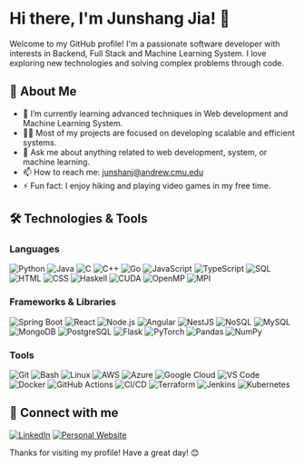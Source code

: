 # Hi there, I'm Junshang Jia! 👋

Welcome to my GitHub profile! I'm a passionate software developer with interests in Backend, Full Stack and Machine Learning System. I love exploring new technologies and solving complex problems through code.

## 🚀 About Me

- 🌱 I’m currently learning advanced techniques in Web development and Machine Learning System.
- 👨‍💻 Most of my projects are focused on developing scalable and efficient systems.
- 💬 Ask me about anything related to web development, system, or machine learning.
- 📫 How to reach me: [junshanj@andrew.cmu.edu](mailto:junshanj@andrew.cmu.edu)
- ⚡ Fun fact: I enjoy hiking and playing video games in my free time.

## 🛠️ Technologies & Tools

### Languages
![Python](https://img.shields.io/badge/-Python-3776AB?style=flat&logo=python&logoColor=white)
![Java](https://img.shields.io/badge/-Java-007396?style=flat&logo=java&logoColor=white)
![C](https://img.shields.io/badge/-C-A8B9CC?style=flat&logo=c&logoColor=white)
![C++](https://img.shields.io/badge/-C++-00599C?style=flat&logo=c%2B%2B&logoColor=white)
![Go](https://img.shields.io/badge/-Go-00ADD8?style=flat&logo=go&logoColor=white)
![JavaScript](https://img.shields.io/badge/-JavaScript-F7DF1E?style=flat&logo=javascript&logoColor=black)
![TypeScript](https://img.shields.io/badge/-TypeScript-3178C6?style=flat&logo=typescript&logoColor=white)
![SQL](https://img.shields.io/badge/-SQL-4479A1?style=flat&logo=sql&logoColor=white)
![HTML](https://img.shields.io/badge/-HTML5-E34F26?style=flat&logo=html5&logoColor=white)
![CSS](https://img.shields.io/badge/-CSS3-1572B6?style=flat&logo=css3&logoColor=white)
![Haskell](https://img.shields.io/badge/-Haskell-5D4F85?style=flat&logo=haskell&logoColor=white)
![CUDA](https://img.shields.io/badge/-CUDA-76B900?style=flat&logo=nvidia&logoColor=white)
![OpenMP](https://img.shields.io/badge/-OpenMP-CP6200?style=flat&logo=openmp&logoColor=white)
![MPI](https://img.shields.io/badge/-MPI-0033A0?style=flat&logo=mpi&logoColor=white)


### Frameworks & Libraries
![Spring Boot](https://img.shields.io/badge/-Spring%20Boot-6DB33F?style=flat&logo=spring-boot&logoColor=white)
![React](https://img.shields.io/badge/-React-61DAFB?style=flat&logo=react&logoColor=black)
![Node.js](https://img.shields.io/badge/-Node.js-339933?style=flat&logo=node.js&logoColor=white)
![Angular](https://img.shields.io/badge/-Angular-DD0031?style=flat&logo=angular&logoColor=white)
![NestJS](https://img.shields.io/badge/-NestJS-E0234E?style=flat&logo=nestjs&logoColor=white)
![NoSQL](https://img.shields.io/badge/-NoSQL-006400?style=flat&logo=nosql&logoColor=white)
![MySQL](https://img.shields.io/badge/-MySQL-4479A1?style=flat&logo=mysql&logoColor=white)
![MongoDB](https://img.shields.io/badge/-MongoDB-47A248?style=flat&logo=mongodb&logoColor=white)
![PostgreSQL](https://img.shields.io/badge/-PostgreSQL-336791?style=flat&logo=postgresql&logoColor=white)
![Flask](https://img.shields.io/badge/-Flask-000000?style=flat&logo=flask&logoColor=white)
![PyTorch](https://img.shields.io/badge/-PyTorch-EE4C2C?style=flat&logo=pytorch&logoColor=white)
![Pandas](https://img.shields.io/badge/-Pandas-150458?style=flat&logo=pandas&logoColor=white)
![NumPy](https://img.shields.io/badge/-NumPy-013243?style=flat&logo=numpy&logoColor=white)

### Tools
![Git](https://img.shields.io/badge/-Git-F05032?style=flat&logo=git&logoColor=white)
![Bash](https://img.shields.io/badge/-Bash-4EAA25?style=flat&logo=gnu-bash&logoColor=white)
![Linux](https://img.shields.io/badge/-Linux-FCC624?style=flat&logo=linux&logoColor=black)
![AWS](https://img.shields.io/badge/-AWS-232F3E?style=flat&logo=amazon-aws&logoColor=white)
![Azure](https://img.shields.io/badge/-Azure-0078D4?style=flat&logo=microsoft-azure&logoColor=white)
![Google Cloud](https://img.shields.io/badge/-Google%20Cloud-4285F4?style=flat&logo=google-cloud&logoColor=white)
![VS Code](https://img.shields.io/badge/-VS%20Code-007ACC?style=flat&logo=visual-studio-code&logoColor=white)
![Docker](https://img.shields.io/badge/-Docker-2496ED?style=flat&logo=docker&logoColor=white)
![GitHub Actions](https://img.shields.io/badge/-GitHub%20Actions-2088FF?style=flat&logo=github-actions&logoColor=white)
![CI/CD](https://img.shields.io/badge/-CI%2FCD-004088?style=flat&logo=ci&logoColor=white)
![Terraform](https://img.shields.io/badge/-Terraform-623CE4?style=flat&logo=terraform&logoColor=white)
![Jenkins](https://img.shields.io/badge/-Jenkins-D24939?style=flat&logo=jenkins&logoColor=white)
![Kubernetes](https://img.shields.io/badge/-Kubernetes-326CE5?style=flat&logo=kubernetes&logoColor=white)

## 🔗 Connect with me

[![LinkedIn](https://img.shields.io/badge/-LinkedIn-0077B5?style=flat&logo=linkedin&logoColor=white)](https://www.linkedin.com/in/junshang-jia/)
[![Personal Website](https://img.shields.io/badge/-Website-000000?style=flat&logo=About.me&logoColor=white)](https://zoharrpg.github.io/Junshang-Jia/)

Thanks for visiting my profile! Have a great day! 😊

